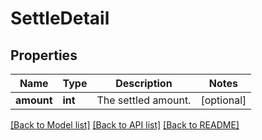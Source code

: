 # SettleDetail

## Properties
Name | Type | Description | Notes
------------ | ------------- | ------------- | -------------
**amount** | **int** | The settled amount. | [optional] 

[[Back to Model list]](../../README.md#documentation-for-models) [[Back to API list]](../../README.md#documentation-for-api-endpoints) [[Back to README]](../../README.md)

